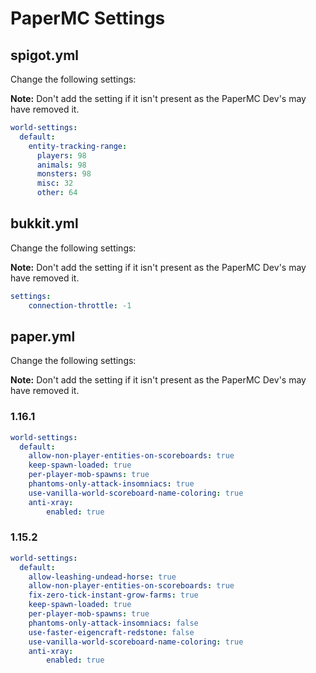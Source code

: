 # PaperMC Settings

## spigot.yml

Change the following settings:

**Note:** Don't add the setting if it isn't present as the PaperMC Dev's may have removed it.

```yaml
world-settings:
  default:
    entity-tracking-range:
      players: 98
      animals: 98
      monsters: 98
      misc: 32
      other: 64
```

## bukkit.yml

Change the following settings:

**Note:** Don't add the setting if it isn't present as the PaperMC Dev's may have removed it.

```yaml
settings:
    connection-throttle: -1
```

## paper.yml

Change the following settings:

**Note:** Don't add the setting if it isn't present as the PaperMC Dev's may have removed it.

### 1.16.1

```yaml
world-settings:
  default:
    allow-non-player-entities-on-scoreboards: true
    keep-spawn-loaded: true
    per-player-mob-spawns: true
    phantoms-only-attack-insomniacs: true
    use-vanilla-world-scoreboard-name-coloring: true
    anti-xray:
        enabled: true
```

### 1.15.2

```yaml
world-settings:
  default:
    allow-leashing-undead-horse: true
    allow-non-player-entities-on-scoreboards: true
    fix-zero-tick-instant-grow-farms: true
    keep-spawn-loaded: true
    per-player-mob-spawns: true
    phantoms-only-attack-insomniacs: false
    use-faster-eigencraft-redstone: false
    use-vanilla-world-scoreboard-name-coloring: true
    anti-xray:
        enabled: true
```
